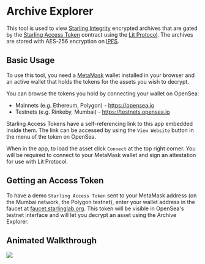 # Archive Explorer

This tool is used to view [Starling Integrity](https://github.com/starlinglab/integrity-backend) encrypted archives that are gated by the [Starling Access Token](https://github.com/starlinglab/starling-access-token) contract using the [Lit Protocol](https://litprotocol.com/). The archives are stored with AES-256 encryption on [IPFS](https://ipfs.tech).

## Basic Usage
To use this tool, you need a [MetaMask](https://metamask.io/) wallet installed in your browser and an active wallet that holds the tokens for the assets you wish to decrypt.

You can browse the tokens you hold by connecting your wallet on OpenSea:
- Mainnets (e.g. Ethereum, Polygon) - https://opensea.io
- Testnets (e.g. Rinkeby, Mumbai) - https://testnets.opensea.io

Starling Access Tokens have a self-referencing link to this app embedded inside them. The link can be accessed by using the `View Website` button in the menu of the token on OpenSea.

When in the app, to load the asset click `Connect` at the top right corner. You will be required to connect to your MetaMask wallet and sign an attestation for use with Lit Protocol.

## Getting an Access Token

To have a demo `Starling Access Token` sent to your MetaMask address (on the Mumbai network, the Polygon testnet), enter your wallet address in the faucet at [faucet.starlinglab.org](https://faucet.starlinglab.org/). This token will be visible in OpenSea's testnet interface and will let you decrypt an asset using the Archive Explorer.

## Animated Walkthrough

![](/assets/walkthrough.gif)
